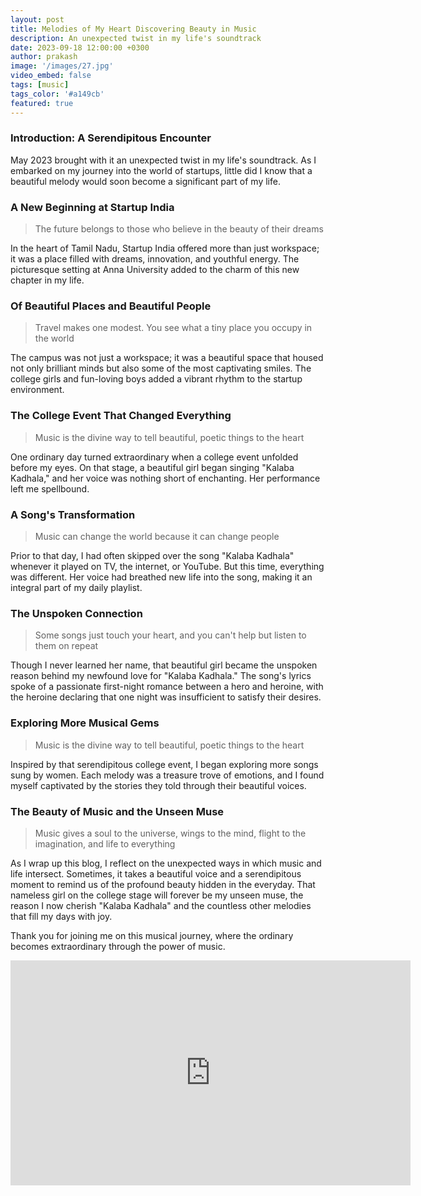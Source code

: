 ```yaml
---
layout: post
title: Melodies of My Heart Discovering Beauty in Music
description: An unexpected twist in my life's soundtrack
date: 2023-09-18 12:00:00 +0300
author: prakash
image: '/images/27.jpg'
video_embed: false
tags: [music]
tags_color: '#a149cb'
featured: true
---
```


### Introduction: A Serendipitous Encounter

May 2023 brought with it an unexpected twist in my life's soundtrack. As I embarked on my journey into the world of startups, little did I know that a beautiful melody would soon become a significant part of my life.

### A New Beginning at Startup India

>The future belongs to those who believe in the beauty of their dreams

In the heart of Tamil Nadu, Startup India offered more than just workspace; it was a place filled with dreams, innovation, and youthful energy. The picturesque setting at Anna University added to the charm of this new chapter in my life.


### Of Beautiful Places and Beautiful People

>Travel makes one modest. You see what a tiny place you occupy in the world 

The campus was not just a workspace; it was a beautiful space that housed not only brilliant minds but also some of the most captivating smiles. The college girls and fun-loving boys added a vibrant rhythm to the startup environment.


### The College Event That Changed Everything

>Music is the divine way to tell beautiful, poetic things to the heart 

One ordinary day turned extraordinary when a college event unfolded before my eyes. On that stage, a beautiful girl began singing "Kalaba Kadhala," and her voice was nothing short of enchanting. Her performance left me spellbound.


### A Song's Transformation

>Music can change the world because it can change people 

Prior to that day, I had often skipped over the song "Kalaba Kadhala" whenever it played on TV, the internet, or YouTube. But this time, everything was different. Her voice had breathed new life into the song, making it an integral part of my daily playlist.


### The Unspoken Connection

>Some songs just touch your heart, and you can't help but listen to them on repeat 

Though I never learned her name, that beautiful girl became the unspoken reason behind my newfound love for "Kalaba Kadhala." The song's lyrics spoke of a passionate first-night romance between a hero and heroine, with the heroine declaring that one night was insufficient to satisfy their desires.


### Exploring More Musical Gems

>Music is the divine way to tell beautiful, poetic things to the heart 

Inspired by that serendipitous college event, I began exploring more songs sung by women. Each melody was a treasure trove of emotions, and I found myself captivated by the stories they told through their beautiful voices.


### The Beauty of Music and the Unseen Muse

>Music gives a soul to the universe, wings to the mind, flight to the imagination, and life to everything 

As I wrap up this blog, I reflect on the unexpected ways in which music and life intersect. Sometimes, it takes a beautiful voice and a serendipitous moment to remind us of the profound beauty hidden in the everyday. That nameless girl on the college stage will forever be my unseen muse, the reason I now cherish "Kalaba Kadhala" and the countless other melodies that fill my days with joy.

Thank you for joining me on this musical journey, where the ordinary becomes extraordinary through the power of music.

<p><iframe src="https://www.youtube.com/embed/Av6NpfF_yl0" loading="lazy" width="640" height="360" frameborder="0" allowfullscreen></iframe></p>
